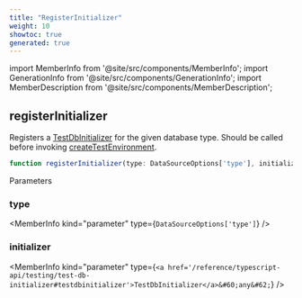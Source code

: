 ```yaml
---
title: "RegisterInitializer"
weight: 10
showtoc: true
generated: true
---
```

<!-- This file was generated from the Vendure source. Do not modify. Instead, re-run the "docs:build" script -->
import MemberInfo from '@site/src/components/MemberInfo';
import GenerationInfo from '@site/src/components/GenerationInfo';
import MemberDescription from '@site/src/components/MemberDescription';


## registerInitializer

<GenerationInfo sourceFile="packages/testing/src/initializers/initializers.ts" sourceLine="16" packageName="@vendure/testing" />

Registers a <a href='/reference/typescript-api/testing/test-db-initializer#testdbinitializer'>TestDbInitializer</a> for the given database type. Should be called before invoking
<a href='/reference/typescript-api/testing/create-test-environment#createtestenvironment'>createTestEnvironment</a>.

```ts title="Signature"
function registerInitializer(type: DataSourceOptions['type'], initializer: TestDbInitializer<any>): void
```
Parameters

### type

<MemberInfo kind="parameter" type={`DataSourceOptions['type']`} />

### initializer

<MemberInfo kind="parameter" type={`<a href='/reference/typescript-api/testing/test-db-initializer#testdbinitializer'>TestDbInitializer</a>&#60;any&#62;`} />

